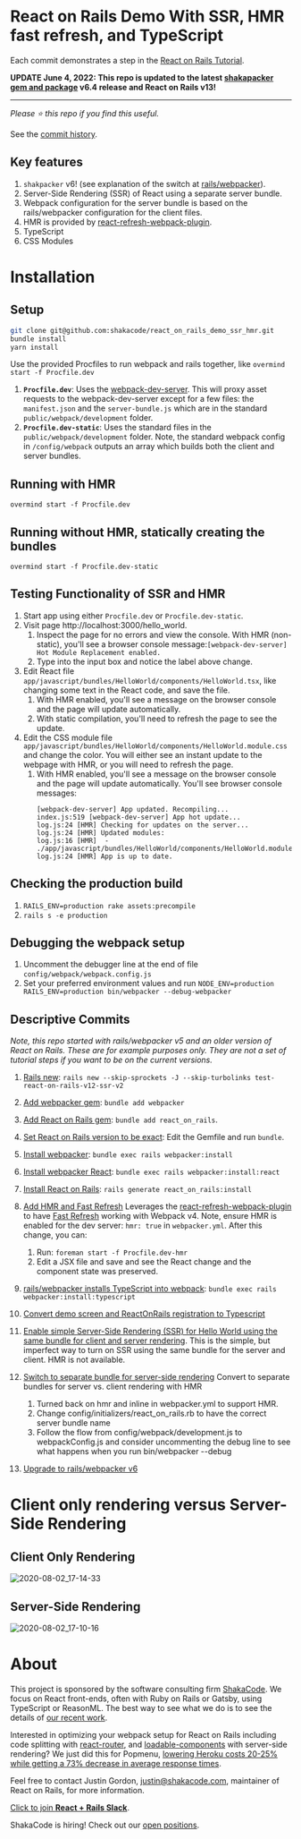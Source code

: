 # React on Rails Demo With SSR, HMR fast refresh, and TypeScript

Each commit demonstrates a step in the [React on Rails Tutorial](https://github.com/shakacode/react_on_rails/blob/master/docs/guides/tutorial.md).

**UPDATE June 4, 2022: This repo is updated to the latest [shakapacker gem and package](https://github.com/shakacode/shakapacker) v6.4 release and React on Rails v13!**

---

_Please ⭐️ this repo if you find this useful._

See the [commit history](https://github.com/shakacode/react_on_rails_tutorial_with_ssr_and_hmr_fast_refresh/commits/master).

## Key features

1. `shakpacker` v6! (see explanation of the switch at [rails/webpacker](https://github.com/rails/webpacker)).
1. Server-Side Rendering (SSR) of React using a separate server bundle.
1. Webpack configuration for the server bundle is based on the rails/webpacker configuration for the client files.
1. HMR is provided by [react-refresh-webpack-plugin](https://github.com/pmmmwh/react-refresh-webpack-plugin).
1. TypeScript
1. CSS Modules

# Installation

## Setup

```bash
git clone git@github.com:shakacode/react_on_rails_demo_ssr_hmr.git
bundle install
yarn install
```

Use the provided Procfiles to run webpack and rails together, like `overmind start -f Procfile.dev`

1. **`Procfile.dev`**: Uses the [webpack-dev-server](https://webpack.js.org/configuration/dev-server/). This will proxy asset requests to the webpack-dev-server except for a few files: the `manifest.json` and the `server-bundle.js` which are in the standard `public/webpack/development` folder.
2. **`Procfile.dev-static`**: Uses the standard files in the `public/webpack/development` folder. Note, the standard webpack config in `/config/webpack` outputs an array which builds both the client and server bundles.

## Running with HMR

```
overmind start -f Procfile.dev
```

## Running without HMR, statically creating the bundles

```
overmind start -f Procfile.dev-static
```

## Testing Functionality of SSR and HMR

1. Start app using either `Procfile.dev` or `Procfile.dev-static`.
1. Visit page http://localhost:3000/hello_world.
   1. Inspect the page for no errors and view the console. With HMR (non-static), you'll see a browser console message:`[webpack-dev-server] Hot Module Replacement enabled.`
   2. Type into the input box and notice the label above change.
1. Edit React file `app/javascript/bundles/HelloWorld/components/HelloWorld.tsx`, like changing some text in the React code, and save the file.
   1. With HMR enabled, you'll see a message on the browser console and the page will update automatically.
   1. With static compilation, you'll need to refresh the page to see the update.
1. Edit the CSS module file `app/javascript/bundles/HelloWorld/components/HelloWorld.module.css` and change the color. You will either see an instant update to the webpage with HMR, or you will need to refresh the page.
   1. With HMR enabled, you'll see a message on the browser console and the page will update automatically. You'll see browser console messages:
      ```
      [webpack-dev-server] App updated. Recompiling...
      index.js:519 [webpack-dev-server] App hot update...
      log.js:24 [HMR] Checking for updates on the server...
      log.js:24 [HMR] Updated modules:
      log.js:16 [HMR]  - ./app/javascript/bundles/HelloWorld/components/HelloWorld.module.css
      log.js:24 [HMR] App is up to date.
      ```

## Checking the production build

1. `RAILS_ENV=production rake assets:precompile`
1. `rails s -e production`

## Debugging the webpack setup

1. Uncomment the debugger line at the end of file `config/webpack/webpack.config.js`
1. Set your preferred environment values and run
   `NODE_ENV=production RAILS_ENV=production bin/webpacker --debug-webpacker`

## Descriptive Commits

_Note, this repo started with rails/webpacker v5 and an older version of React on Rails. These are for example purposes only. They are not a set of tutorial steps if you want to be on the current versions._

1. [Rails new](https://github.com/shakacode/react_on_rails_tutorial_with_ssr_and_hmr_fast_refresh/commit/cba5b53644a540a6e0de94b35a2870023bacf619): `rails new --skip-sprockets -J --skip-turbolinks test-react-on-rails-v12-ssr-v2`
1. [Add webpacker gem](https://github.com/shakacode/react_on_rails_tutorial_with_ssr_and_hmr_fast_refresh/commit/40897dd4fab5c1abd6eda763f8c17fd762c03ebe): `bundle add webpacker`
1. [Add React on Rails gem](https://github.com/shakacode/react_on_rails_tutorial_with_ssr_and_hmr_fast_refresh/commit/8038d7139f718dfee1366b97b1c30471b107db0b): `bundle add react_on_rails`.
1. [Set React on Rails version to be exact](https://github.com/shakacode/react_on_rails_tutorial_with_ssr_and_hmr_fast_refresh/commit/58c7c55ec26328234ee10f4a9b6e7e2fe02ecae9): Edit the Gemfile and run `bundle`.
1. [Install webpacker](https://github.com/shakacode/react_on_rails_tutorial_with_ssr_and_hmr_fast_refresh/commit/c91e1ffccdd00bf01d7f08b9f3338699d244a6a0): `bundle exec rails webpacker:install`
1. [Install webpacker React](https://github.com/shakacode/react_on_rails_tutorial_with_ssr_and_hmr_fast_refresh/commit/0e7cd331cbcf7bcd2295557d9a6a4c0cf196f161): `bundle exec rails webpacker:install:react`
1. [Install React on Rails](https://github.com/shakacode/react_on_rails_tutorial_with_ssr_and_hmr_fast_refresh/commit/1ab76f5f59fb6ac0eaa18715d7e2e7a62dba2622): `rails generate react_on_rails:install`
1. [Add HMR and Fast Refresh](https://github.com/shakacode/react_on_rails_tutorial_with_ssr_and_hmr_fast_refresh/commit/cb7037be084e49656b2d6a2412a75bc3db461075)
   Leverages the [react-refresh-webpack-plugin](https://github.com/pmmmwh/react-refresh-webpack-plugin) to have [Fast Refresh](https://reactnative.dev/docs/fast-refresh) working with Webpack v4. Note, ensure HMR is enabled for the dev server: `hmr: true` in `webpacker.yml`. After this change, you can:
   1. Run: `foreman start -f Procfile.dev-hmr`
   2. Edit a JSX file and save and see the React change and the component state was preserved.
1. [rails/webpacker installs TypeScript into webpack](https://github.com/shakacode/react_on_rails_tutorial_with_ssr_and_hmr_fast_refresh/commit/b5b8697146f91b473cadb8d9b7664290160e71c3): `bundle exec rails webpacker:install:typescript`
1. [Convert demo screen and ReactOnRails registration to Typescript](https://github.com/shakacode/react_on_rails_tutorial_with_ssr_and_hmr_fast_refresh/commit/6acb4d3d41236f8b321601d98b6b7786c778f16e)
1. [Enable simple Server-Side Rendering (SSR) for Hello World using the same bundle for client and server rendering](https://github.com/shakacode/react_on_rails_tutorial_with_ssr_and_hmr_fast_refresh/commit/d4d5c94e2c5ca97f61c24b43151f15f46b561bd4). This is the simple, but imperfect way to turn on SSR using the same bundle for the server and client. HMR is not available.
1. [Switch to separate bundle for server-side rendering](https://github.com/shakacode/react_on_rails_tutorial_with_ssr_and_hmr_fast_refresh/commit/8e3bad711c318ceadff9edeb4895592aa845812d)
   Convert to separate bundles for server vs. client rendering with HMR

   1. Turned back on hmr and inline in webpacker.yml to support HMR.
   2. Change config/initializers/react_on_rails.rb to have the correct server bundle name
   3. Follow the flow from config/webpack/development.js to webpackConfig.js and consider
      uncommenting the debug line to see what happens when you run bin/webpacker --debug

1. [Upgrade to rails/webpacker v6](https://github.com/shakacode/react_on_rails_tutorial_with_ssr_and_hmr_fast_refresh/commit/04b3c7f9996bca469b9f5bd5fb27d20c016bfa8c)

# Client only rendering versus Server-Side Rendering

## Client Only Rendering

![2020-08-02_17-14-33](https://user-images.githubusercontent.com/1118459/89173965-ce000900-d520-11ea-905b-38df2b467eb1.png)

## Server-Side Rendering

![2020-08-02_17-10-16](https://user-images.githubusercontent.com/1118459/89173975-d0626300-d520-11ea-83d4-d4c60de1e473.png)

# About

This project is sponsored by the software consulting firm [ShakaCode](https://www.shakacode.com). We focus on React front-ends, often with Ruby on Rails or Gatsby, using TypeScript or ReasonML. The best way to see what we do is to see the details of [our recent work](https://www.shakacode.com/recent-work).

Interested in optimizing your webpack setup for React on Rails including code
splitting with [react-router](https://github.com/ReactTraining/react-router#readme),
and [loadable-components](https://loadable-components.com/) with server-side rendering?
We just did this for Popmenu, [lowering Heroku costs 20-25% while getting a 73% decrease in average response times](https://www.shakacode.com/recent-work/popmenu/).

Feel free to contact Justin Gordon, [justin@shakacode.com](mailto:justin@shakacode.com), maintainer of React on Rails, for more information.

[Click to join **React + Rails Slack**](https://reactrails.slack.com/join/shared_invite/enQtNjY3NTczMjczNzYxLTlmYjdiZmY3MTVlMzU2YWE0OWM0MzNiZDI0MzdkZGFiZTFkYTFkOGVjODBmOWEyYWQ3MzA2NGE1YWJjNmVlMGE).

ShakaCode is hiring! Check out our [open positions](https://www.shakacode.com/career/).
